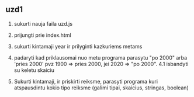 ## uzd1

1. sukurti nauja faila uzd.js
2. prijungti prie index.html
3. sukurti kintamaji year ir prilyginti kazkuriems metams
4. padaryti kad priklausomai nuo metu programa parasytu "po 2000" arba 'pries 2000'
   pvz 1900 => pries 2000, jei 2020 => "po 2000".
   4.1 isbandyti su keletu skaiciu

5. Sukurti kintamaji, ir priskirti reiksme, parasyti programa kuri atspausdintu kokio tipo reiksme (galimi tipai, skaicius, stringas, boolean)
